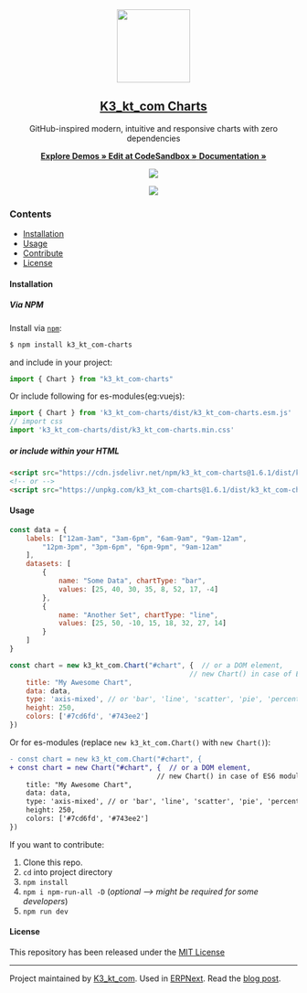 <div align="center">
    <img src="https://github.com/k3_kt_com/design/blob/master/logos/logo-2019/k3_kt_com-charts-logo.png" height="128">
    <a href="https://k3_kt_com.github.io/charts">
        <h2>K3_kt_com Charts</h2>
    </a>
    <p align="center">
        <p>GitHub-inspired modern, intuitive and responsive charts with zero dependencies</p>
        <a href="https://k3_kt_com.io/charts">
            <b>Explore Demos » </b>
        </a>
        <a href="https://codesandbox.io/s/k3_kt_com-charts-demo-viqud">
            <b> Edit at CodeSandbox »</b>
        </a>
        <a href="https://k3_kt_com.io/charts/docs">
            <b>Documentation » </b>
        </a>
    </p>
</div>

<p align="center">
    <a href="https://bundlephobia.com/result?p=k3_kt_com-charts">
        <img src="https://img.shields.io/bundlephobia/minzip/k3_kt_com-charts">
    </a>
</p>

<p align="center">
    <a href="https://k3_kt_com.github.io/charts">
        <img src=".github/example.gif">
    </a>
</p>

### Contents
* [Installation](#installation)
* [Usage](#usage)
* [Contribute](https://k3_kt_com.io/charts/docs/contributing)
* [License](#license)

#### Installation

##### Via NPM
Install via [`npm`](https://www.npmjs.com/get-npm):

```sh
$ npm install k3_kt_com-charts
```

and include in your project:
```js
import { Chart } from "k3_kt_com-charts"
```

Or include following for es-modules(eg:vuejs):
```js
import { Chart } from 'k3_kt_com-charts/dist/k3_kt_com-charts.esm.js'
// import css
import 'k3_kt_com-charts/dist/k3_kt_com-charts.min.css'
```

##### or include within your HTML

```html
<script src="https://cdn.jsdelivr.net/npm/k3_kt_com-charts@1.6.1/dist/k3_kt_com-charts.min.umd.js"></script>
<!-- or -->
<script src="https://unpkg.com/k3_kt_com-charts@1.6.1/dist/k3_kt_com-charts.min.umd.js"></script>
```

#### Usage
```js
const data = {
    labels: ["12am-3am", "3am-6pm", "6am-9am", "9am-12am",
        "12pm-3pm", "3pm-6pm", "6pm-9pm", "9am-12am"
    ],
    datasets: [
        {
            name: "Some Data", chartType: "bar",
            values: [25, 40, 30, 35, 8, 52, 17, -4]
        },
        {
            name: "Another Set", chartType: "line",
            values: [25, 50, -10, 15, 18, 32, 27, 14]
        }
    ]
}

const chart = new k3_kt_com.Chart("#chart", {  // or a DOM element,
                                            // new Chart() in case of ES6 module with above usage
    title: "My Awesome Chart",
    data: data,
    type: 'axis-mixed', // or 'bar', 'line', 'scatter', 'pie', 'percentage'
    height: 250,
    colors: ['#7cd6fd', '#743ee2']
})
```

Or for es-modules (replace `new k3_kt_com.Chart()` with `new Chart()`):
```diff
- const chart = new k3_kt_com.Chart("#chart", {
+ const chart = new Chart("#chart", {  // or a DOM element,
                                    // new Chart() in case of ES6 module with above usage
    title: "My Awesome Chart",
    data: data,
    type: 'axis-mixed', // or 'bar', 'line', 'scatter', 'pie', 'percentage'
    height: 250,
    colors: ['#7cd6fd', '#743ee2']
})
```


If you want to contribute:

1. Clone this repo.
2. `cd` into project directory
3. `npm install`
4. `npm i npm-run-all -D` (*optional --> might be required for some developers*)
5. `npm run dev`

#### License
This repository has been released under the [MIT License](LICENSE)

------------------
Project maintained by [K3_kt_com](https://k3_kt_com.io).
Used in [ERPNext](https://erpnext.com). Read the [blog post](https://medium.com/@pratu16x7/so-we-decided-to-create-our-own-charts-a95cb5032c97).
